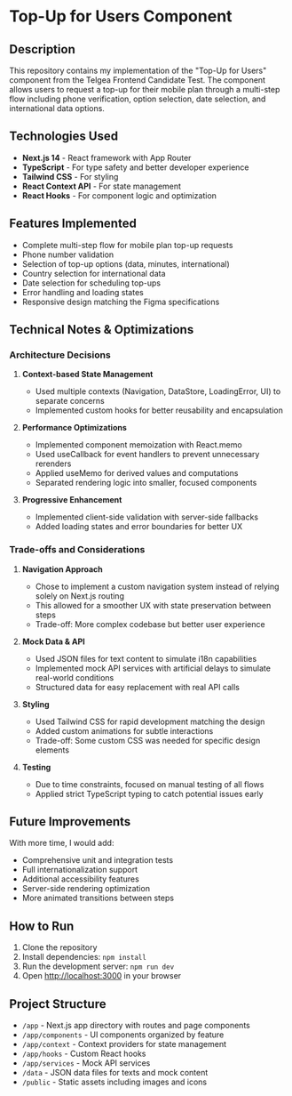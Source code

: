 # Top-Up for Users Component

## Description

This repository contains my implementation of the "Top-Up for Users" component from the Telgea Frontend Candidate Test. The component allows users to request a top-up for their mobile plan through a multi-step flow including phone verification, option selection, date selection, and international data options.

## Technologies Used

- **Next.js 14** - React framework with App Router
- **TypeScript** - For type safety and better developer experience
- **Tailwind CSS** - For styling
- **React Context API** - For state management
- **React Hooks** - For component logic and optimization

## Features Implemented

- Complete multi-step flow for mobile plan top-up requests
- Phone number validation
- Selection of top-up options (data, minutes, international)
- Country selection for international data
- Date selection for scheduling top-ups
- Error handling and loading states
- Responsive design matching the Figma specifications

## Technical Notes & Optimizations

### Architecture Decisions

1. **Context-based State Management**

   - Used multiple contexts (Navigation, DataStore, LoadingError, UI) to separate concerns
   - Implemented custom hooks for better reusability and encapsulation

2. **Performance Optimizations**

   - Implemented component memoization with React.memo
   - Used useCallback for event handlers to prevent unnecessary rerenders
   - Applied useMemo for derived values and computations
   - Separated rendering logic into smaller, focused components

3. **Progressive Enhancement**
   - Implemented client-side validation with server-side fallbacks
   - Added loading states and error boundaries for better UX

### Trade-offs and Considerations

1. **Navigation Approach**

   - Chose to implement a custom navigation system instead of relying solely on Next.js routing
   - This allowed for a smoother UX with state preservation between steps
   - Trade-off: More complex codebase but better user experience

2. **Mock Data & API**

   - Used JSON files for text content to simulate i18n capabilities
   - Implemented mock API services with artificial delays to simulate real-world conditions
   - Structured data for easy replacement with real API calls

3. **Styling**

   - Used Tailwind CSS for rapid development matching the design
   - Added custom animations for subtle interactions
   - Trade-off: Some custom CSS was needed for specific design elements

4. **Testing**
   - Due to time constraints, focused on manual testing of all flows
   - Applied strict TypeScript typing to catch potential issues early

## Future Improvements

With more time, I would add:

- Comprehensive unit and integration tests
- Full internationalization support
- Additional accessibility features
- Server-side rendering optimization
- More animated transitions between steps

## How to Run

1. Clone the repository
2. Install dependencies: `npm install`
3. Run the development server: `npm run dev`
4. Open [http://localhost:3000](http://localhost:3000) in your browser

## Project Structure

- `/app` - Next.js app directory with routes and page components
- `/app/components` - UI components organized by feature
- `/app/context` - Context providers for state management
- `/app/hooks` - Custom React hooks
- `/app/services` - Mock API services
- `/data` - JSON data files for texts and mock content
- `/public` - Static assets including images and icons
